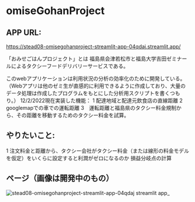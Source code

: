 
# omiseGohanProject
## APP URL:
https://stead08-omisegohanproject-streamlit-app-04qdaj.streamlit.app/

「おみせごはんプロジェクト」とは
福島県会津若松市と福島大学吉田ゼミナールによるタクシーフードデリバリーサービスである。

このwebアプリケーションは利用状況の分析の効率化のために開発している。
（Webアプリは他のゼミ生が直感的に利用できるように作成しており、大量のデータ処理は作成したプログラムをもとにした分析用スクリプトを書くつもり。）
12/2/2022現在実装した機能：
1 配達地域と配達元飲食店の直線距離
2 googlemapでの車での運転距離
3　運転距離と福島県のタクシー料金規制から、その距離を移動するためのタクシー料金を試算。

## やりたいこと:
1 注文料金と距離から、タクシー会社がタクシー料金（または線形の料金モデルを仮定）をいくらに設定すると利潤がゼロになるのか
  損益分岐点の計算
  
  
## ページ（画像は開発中のもの）

![stead08-omisegohanproject-streamlit-app-04qdaj streamlit app_](https://user-images.githubusercontent.com/62312581/207275050-5d415068-0512-4faf-bab8-66b5042af9ae.png)

